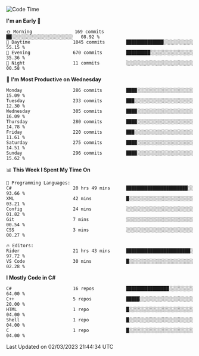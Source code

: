 <!--START_SECTION:waka-->
![Code Time](http://img.shields.io/badge/Code%20Time-963%20hrs%2016%20mins-blue)

**I'm an Early 🐤** 

```text
🌞 Morning                169 commits         ██░░░░░░░░░░░░░░░░░░░░░░░   08.92 % 
🌆 Daytime                1045 commits        ██████████████░░░░░░░░░░░   55.15 % 
🌃 Evening                670 commits         █████████░░░░░░░░░░░░░░░░   35.36 % 
🌙 Night                  11 commits          ░░░░░░░░░░░░░░░░░░░░░░░░░   00.58 % 
```
📅 **I'm Most Productive on Wednesday** 

```text
Monday                   286 commits         ████░░░░░░░░░░░░░░░░░░░░░   15.09 % 
Tuesday                  233 commits         ███░░░░░░░░░░░░░░░░░░░░░░   12.30 % 
Wednesday                305 commits         ████░░░░░░░░░░░░░░░░░░░░░   16.09 % 
Thursday                 280 commits         ████░░░░░░░░░░░░░░░░░░░░░   14.78 % 
Friday                   220 commits         ███░░░░░░░░░░░░░░░░░░░░░░   11.61 % 
Saturday                 275 commits         ████░░░░░░░░░░░░░░░░░░░░░   14.51 % 
Sunday                   296 commits         ████░░░░░░░░░░░░░░░░░░░░░   15.62 % 
```


📊 **This Week I Spent My Time On** 

```text
💬 Programming Languages: 
C#                       20 hrs 49 mins      ███████████████████████░░   93.66 % 
XML                      42 mins             █░░░░░░░░░░░░░░░░░░░░░░░░   03.21 % 
Config                   24 mins             ░░░░░░░░░░░░░░░░░░░░░░░░░   01.82 % 
Git                      7 mins              ░░░░░░░░░░░░░░░░░░░░░░░░░   00.54 % 
CSS                      3 mins              ░░░░░░░░░░░░░░░░░░░░░░░░░   00.27 % 

🔥 Editors: 
Rider                    21 hrs 43 mins      ████████████████████████░   97.72 % 
VS Code                  30 mins             █░░░░░░░░░░░░░░░░░░░░░░░░   02.28 % 
```

**I Mostly Code in C#** 

```text
C#                       16 repos            ████████████████░░░░░░░░░   64.00 % 
C++                      5 repos             █████░░░░░░░░░░░░░░░░░░░░   20.00 % 
HTML                     1 repo              █░░░░░░░░░░░░░░░░░░░░░░░░   04.00 % 
Shell                    1 repo              █░░░░░░░░░░░░░░░░░░░░░░░░   04.00 % 
C                        1 repo              █░░░░░░░░░░░░░░░░░░░░░░░░   04.00 % 
```




 Last Updated on 02/03/2023 21:44:34 UTC
<!--END_SECTION:waka-->
